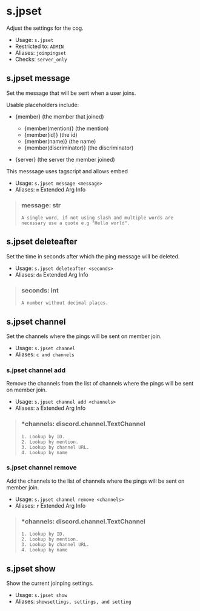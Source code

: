 # s.jpset
Adjust the settings for the cog.<br/>
 - Usage: `s.jpset`
 - Restricted to: `ADMIN`
 - Aliases: `joinpingset`
 - Checks: `server_only`
## s.jpset message
Set the message that will be sent when a user joins.<br/>

Usable placeholders include:<br/>
- {member} (the member that joined)<br/>
    - {member(mention)} (the mention)<br/>
    - {member(id)} (the id)<br/>
    - {member(name)} (the name)<br/>
    - {member(discriminator)} (the discriminator)<br/>

- {server} (the server the member joined)<br/>

This messsage uses tagscript and allows embed<br/>
 - Usage: `s.jpset message <message>`
 - Aliases: `m`
Extended Arg Info
> ### message: str
> ```
> A single word, if not using slash and multiple words are necessary use a quote e.g "Hello world".
> ```
## s.jpset deleteafter
Set the time in seconds after which the ping message will be deleted.<br/>
 - Usage: `s.jpset deleteafter <seconds>`
 - Aliases: `da`
Extended Arg Info
> ### seconds: int
> ```
> A number without decimal places.
> ```
## s.jpset channel
Set the channels where the pings will be sent on member join.<br/>
 - Usage: `s.jpset channel`
 - Aliases: `c and channels`
### s.jpset channel add
Remove the channels from the list of channels where the pings will be sent on member join.<br/>
 - Usage: `s.jpset channel add <channels>`
 - Aliases: `a`
Extended Arg Info
> ### *channels: discord.channel.TextChannel
> 
> 
>     1. Lookup by ID.
>     2. Lookup by mention.
>     3. Lookup by channel URL.
>     4. Lookup by name
> 
>     
### s.jpset channel remove
Add the channels to the list of channels where the pings will be sent on member join.<br/>
 - Usage: `s.jpset channel remove <channels>`
 - Aliases: `r`
Extended Arg Info
> ### *channels: discord.channel.TextChannel
> 
> 
>     1. Lookup by ID.
>     2. Lookup by mention.
>     3. Lookup by channel URL.
>     4. Lookup by name
> 
>     
## s.jpset show
Show the current joinping settings.<br/>
 - Usage: `s.jpset show`
 - Aliases: `showsettings, settings, and setting`
